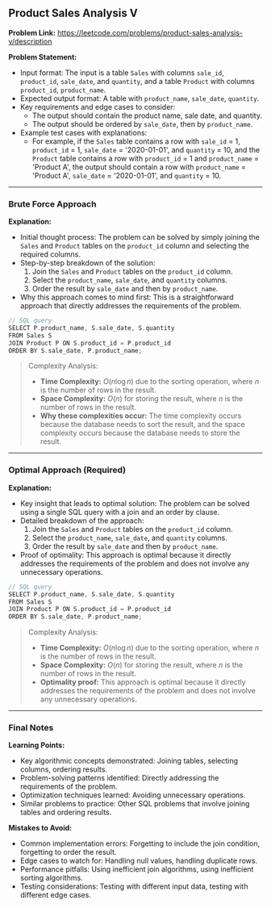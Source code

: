 ## Product Sales Analysis V
**Problem Link:** https://leetcode.com/problems/product-sales-analysis-v/description

**Problem Statement:**
- Input format: The input is a table `Sales` with columns `sale_id`, `product_id`, `sale_date`, and `quantity`, and a table `Product` with columns `product_id`, `product_name`.
- Expected output format: A table with `product_name`, `sale_date`, `quantity`.
- Key requirements and edge cases to consider: 
  - The output should contain the product name, sale date, and quantity.
  - The output should be ordered by `sale_date`, then by `product_name`.
- Example test cases with explanations:
  - For example, if the `Sales` table contains a row with `sale_id` = 1, `product_id` = 1, `sale_date` = '2020-01-01', and `quantity` = 10, and the `Product` table contains a row with `product_id` = 1 and `product_name` = 'Product A', the output should contain a row with `product_name` = 'Product A', `sale_date` = '2020-01-01', and `quantity` = 10.

---

### Brute Force Approach

**Explanation:**
- Initial thought process: The problem can be solved by simply joining the `Sales` and `Product` tables on the `product_id` column and selecting the required columns.
- Step-by-step breakdown of the solution: 
  1. Join the `Sales` and `Product` tables on the `product_id` column.
  2. Select the `product_name`, `sale_date`, and `quantity` columns.
  3. Order the result by `sale_date` and then by `product_name`.
- Why this approach comes to mind first: This is a straightforward approach that directly addresses the requirements of the problem.

```cpp
// SQL query
SELECT P.product_name, S.sale_date, S.quantity
FROM Sales S
JOIN Product P ON S.product_id = P.product_id
ORDER BY S.sale_date, P.product_name;
```

> Complexity Analysis:
> - **Time Complexity:** $O(n \log n)$ due to the sorting operation, where $n$ is the number of rows in the result.
> - **Space Complexity:** $O(n)$ for storing the result, where $n$ is the number of rows in the result.
> - **Why these complexities occur:** The time complexity occurs because the database needs to sort the result, and the space complexity occurs because the database needs to store the result.

---

### Optimal Approach (Required)

**Explanation:**
- Key insight that leads to optimal solution: The problem can be solved using a single SQL query with a join and an order by clause.
- Detailed breakdown of the approach: 
  1. Join the `Sales` and `Product` tables on the `product_id` column.
  2. Select the `product_name`, `sale_date`, and `quantity` columns.
  3. Order the result by `sale_date` and then by `product_name`.
- Proof of optimality: This approach is optimal because it directly addresses the requirements of the problem and does not involve any unnecessary operations.

```cpp
// SQL query
SELECT P.product_name, S.sale_date, S.quantity
FROM Sales S
JOIN Product P ON S.product_id = P.product_id
ORDER BY S.sale_date, P.product_name;
```

> Complexity Analysis:
> - **Time Complexity:** $O(n \log n)$ due to the sorting operation, where $n$ is the number of rows in the result.
> - **Space Complexity:** $O(n)$ for storing the result, where $n$ is the number of rows in the result.
> - **Optimality proof:** This approach is optimal because it directly addresses the requirements of the problem and does not involve any unnecessary operations.

---

### Final Notes

**Learning Points:**
- Key algorithmic concepts demonstrated: Joining tables, selecting columns, ordering results.
- Problem-solving patterns identified: Directly addressing the requirements of the problem.
- Optimization techniques learned: Avoiding unnecessary operations.
- Similar problems to practice: Other SQL problems that involve joining tables and ordering results.

**Mistakes to Avoid:**
- Common implementation errors: Forgetting to include the join condition, forgetting to order the result.
- Edge cases to watch for: Handling null values, handling duplicate rows.
- Performance pitfalls: Using inefficient join algorithms, using inefficient sorting algorithms.
- Testing considerations: Testing with different input data, testing with different edge cases.